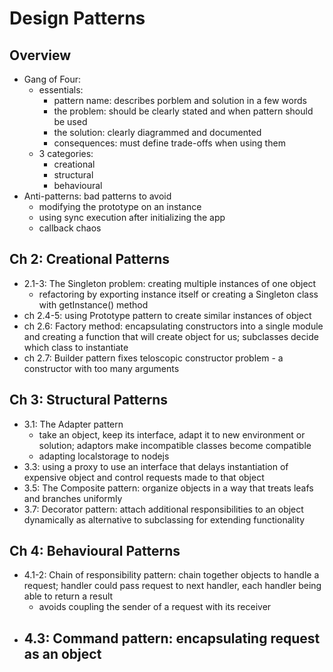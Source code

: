 # Design Patterns 

## Overview 
- Gang of Four: 
    - essentials: 
        - pattern name: describes porblem and solution in a few words
        - the problem: should be clearly stated and when pattern should be used
        - the solution: clearly diagrammed and documented 
        - consequences: must define trade-offs when using them 
    - 3 categories: 
        - creational 
        - structural 
        - behavioural 
- Anti-patterns: bad patterns to avoid 
    - modifying the prototype on an instance 
    - using sync execution after initializing the app 
    - callback chaos

## Ch 2: Creational Patterns 
- 2.1-3: The Singleton problem: creating multiple instances of one object 
    - refactoring by exporting instance itself or creating a Singleton class with getInstance() method
- ch 2.4-5: using Prototype pattern to create similar instances of object
- ch 2.6: Factory method: encapsulating constructors into a single module and creating a function that will create object for us; subclasses decide which class to instantiate 
- ch 2.7: Builder pattern fixes teloscopic constructor problem - a constructor with too many arguments 

## Ch 3: Structural Patterns 
- 3.1: The Adapter pattern 
    - take an object, keep its interface, adapt it to new environment or solution; adaptors make incompatible classes become compatible
    - adapting localstorage to nodejs
- 3.3: using a proxy to use an interface that delays instantiation of expensive object and control requests made to that object
- 3.5: The Composite pattern: organize objects in a way that treats leafs and branches uniformly
- 3.7: Decorator pattern: attach additional responsibilities to an object dynamically as alternative to subclassing for extending functionality

## Ch 4: Behavioural Patterns 
- 4.1-2: Chain of responsibility pattern: chain together objects to handle a request; handler could pass request to next handler, each handler being able to return a result
    - avoids coupling the sender of a request with its receiver 
- 4.3: Command pattern: encapsulating request as an object
    - 